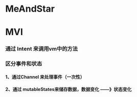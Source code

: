 # MeAndStar

# MVI 

### 通过 Intent 来调用vm中的方法
### 区分事件和状态
#### 1、通过Channel 来处理事件（一次性）
#### 2、通过 mutableStates来储存数据，数据变化 ——》状态变化